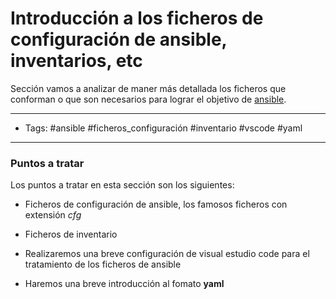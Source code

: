 # Introducción a los ficheros de configuración de ansible, inventarios, etc

Sección vamos a analizar de maner más detallada los ficheros que conforman o que son necesarios para lograr el objetivo de [ansible](../00_Intro/00_Ansible.md).

-----
- Tags: #ansible #ficheros_configuración #inventario #vscode #yaml
-----

### Puntos a tratar

Los puntos a tratar en esta sección son los siguientes:

- Ficheros de configuración de ansible, los famosos ficheros con extensión *cfg*

- Ficheros de inventario

- Realizaremos una breve configuración de visual estudio code para el tratamiento de los ficheros de ansible 

- Haremos una breve introducción al fomato **yaml**